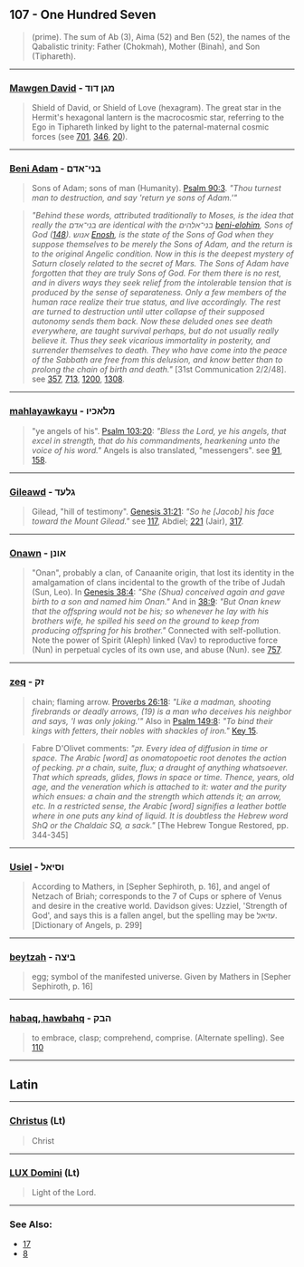 ## 107 - One Hundred Seven
> (prime). The sum of Ab (3), Aima (52) and Ben (52), the names of the Qabalistic trinity: Father (Chokmah), Mother (Binah), and Son (Tiphareth).

---

### [Mawgen David](/keys/MGN.DVD) - מגן דוד
> Shield of David, or Shield of Love (hexagram). The great star in the Hermit's hexagonal lantern is the macrocosmic star, referring to the Ego in Tiphareth linked by light to the paternal-maternal cosmic forces (see [701](701), [346](346), [20](20)).

---

### [Beni Adam](/keys/BNI-ADM) - בני־אדם
> Sons of Adam; sons of man (Humanity). [Psalm 90:3](http://biblehub.com/psalms/90-3.htm). *"Thou turnest man to destruction, and say 'return ye sons of Adam.'"*

> *"Behind these words, attributed traditionally to Moses, is the idea that really the בני־אדם are identical with the בני־אלהים [beni-elohim](/keys/BNI-ALHIM), Sons of God ([148](148)). אנוש [Enosh](/keys/ANVSh), is the state of the Sons of God when they suppose themselves to be merely the Sons of Adam, and the return is to the original Angelic condition. Now in this is the deepest mystery of Saturn closely related to the secret of Mars. The Sons of Adam have forgotten that they are truly Sons of God. For them there is no rest, and in divers ways they seek relief from the intolerable tension that is produced by the sense of separateness. Only a few members of the human race realize their true status, and live accordingly. The rest are turned to destruction until utter collapse of their supposed autonomy sends them back. Now these deluded ones see death everywhere, are taught survival perhaps, but do not usually really believe it. Thus they seek vicarious immortality in posterity, and surrender themselves to death. They who have come into the peace of the Sabbath are free from this delusion, and know better than to prolong the chain of birth and death."* [31st Communication 2/2/48]. see [357](357), [713](713), [1200](1200), [1308](1308).

---

### [mahlayawkayu](/keys/MLAKIV) - מלאכיו
> "ye angels of his". [Psalm 103:20](http://biblehub.com/psalms/103-20.htm): *"Bless the Lord, ye his angels, that excel in strength, that do his commandments, hearkening unto the voice of his word."* Angels is also translated, "messengers". see [91](91), [158](158).

---

### [Gileawd](/keys/GLOD) - גלעד
> Gilead, "hill of testimony". [Genesis 31:21](http://biblehub.com/genesis/31-21.htm): *"So he [Jacob] his face toward the Mount Gilead."* see [117](117), Abdiel; [221](221) (Jair), [317](317).

---

### [Onawn](/keys/AVNN) - אונן
> "Onan", probably a clan, of Canaanite origin, that lost its identity in the amalgamation of clans incidental to the growth of the tribe of Judah (Sun, Leo). In [Genesis 38:4](http://biblehub.com/genesis/38-4.htm): *"She (Shua) conceived again and gave birth to a son and named him Onan."* And in [38:9](http://biblehub.com/genesis/38-9.htm): *"But Onan knew that the offspring would not be his; so whenever he lay with his brothers wife, he spilled his seed on the ground to keep from producing offspring for his brother."* Connected with self-pollution. Note the power of Spirit (Aleph) linked (Vav) to reproductive force (Nun) in perpetual cycles of its own use, and abuse (Nun). see [757](757).

---

### [zeq](/keys/ZQ) - זק
> chain; flaming arrow. [Proverbs 26:18](http://biblehub.com/proverbs/26-18.htm): *"Like a madman, shooting firebrands or deadly arrows, (19) is a man who deceives his neighbor and says, 'I was only joking.'"* Also in [Psalm 149:8](http://biblehub.com/psalms/149-8.htm): *"To bind their kings with fetters, their nobles with shackles of iron."* [Key 15](15).

> Fabre D'Olivet comments: *"זק. Every idea of diffusion in time or space. The Arabic [word] as onomatopoetic root denotes the action of pecking. זק a chain, suite, flux; a draught of anything whatsoever. That which spreads, glides, flows in space or time. Thence, years, old age, and the veneration which is attached to it: water and the purity which ensues: a chain and the strength which attends it; an arrow, etc. In a restricted sense, the Arabic [word] signifies a leather bottle where in one puts any kind of liquid. It is doubtless the Hebrew word ShQ or the Chaldaic SQ, a sack."* [The Hebrew Tongue Restored, pp. 344-345]

---

### [Usiel](/keys/VSIAL) - וסיאל
> According to Mathers, in [Sepher Sephiroth, p. 16], and angel of Netzach of Briah; corresponds to the 7 of Cups or sphere of Venus and desire in the creative world. Davidson gives: Uzziel, 'Strength of God', and says this is a fallen angel, but the spelling may be עזיאל. [Dictionary of Angels, p. 299]

---

### [beytzah](/keys/BITzH) - ביצה
> egg; symbol of the manifested universe. Given by Mathers in [Sepher Sephiroth, p. 16]

---

### [habaq, hawbahq](/keys/HBQ) - הבק
> to embrace, clasp; comprehend, comprise. (Alternate spelling). See [110](110)

---

## Latin

---

### [Christus](/latin?word=Christus) (Lt)
> Christ

---

### [LUX Domini](/latin?word=LUX.Domini) (Lt)
> Light of the Lord.

---

### See Also:

- [17](17)
- [8](8)
